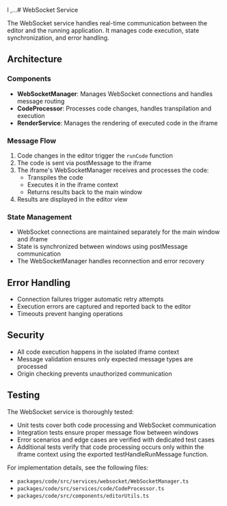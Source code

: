 l ,...# WebSocket Service

The WebSocket service handles real-time communication between the editor and the running application. It manages code execution, state synchronization, and error handling.

## Architecture

### Components

- **WebSocketManager**: Manages WebSocket connections and handles message routing
- **CodeProcessor**: Processes code changes, handles transpilation and execution
- **RenderService**: Manages the rendering of executed code in the iframe

### Message Flow

1. Code changes in the editor trigger the `runCode` function
2. The code is sent via postMessage to the iframe
3. The iframe's WebSocketManager receives and processes the code:
   - Transpiles the code
   - Executes it in the iframe context
   - Returns results back to the main window
4. Results are displayed in the editor view

### State Management

- WebSocket connections are maintained separately for the main window and iframe
- State is synchronized between windows using postMessage communication
- The WebSocketManager handles reconnection and error recovery

## Error Handling

- Connection failures trigger automatic retry attempts
- Execution errors are captured and reported back to the editor
- Timeouts prevent hanging operations

## Security

- All code execution happens in the isolated iframe context
- Message validation ensures only expected message types are processed
- Origin checking prevents unauthorized communication

## Testing

The WebSocket service is thoroughly tested:

- Unit tests cover both code processing and WebSocket communication
- Integration tests ensure proper message flow between windows
- Error scenarios and edge cases are verified with dedicated test cases
- Additional tests verify that code processing occurs only within the iframe context using the exported testHandleRunMessage function.

For implementation details, see the following files:
- `packages/code/src/services/websocket/WebSocketManager.ts`
- `packages/code/src/services/code/CodeProcessor.ts`
- `packages/code/src/components/editorUtils.ts`
